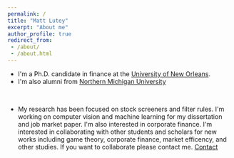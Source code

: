 ```yaml
---
permalink: /
title: "Matt Lutey"
excerpt: "About me"
author_profile: true
redirect_from:
 - /about/
 - /about.html
---
```



* I'm a Ph.D. candidate in finance at the [University of New Orleans](https://www.uno.edu).<br>
* I'm also alumni from [Northern Michigan University](https://www.nmu.edu)<br>
<br>

* My research has been focused on stock screeners and filter rules. I'm working on computer vision and machine learning for my dissertation and job market paper. I'm also interested in corporate finance. I'm interested in collaborating with other students and scholars for new works including game theory, corporate finance, market efficency, and other studies. If you want to collaborate please contact me. [Contact](/contact)
